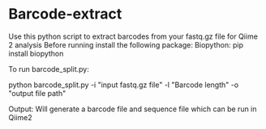 # Barcode-extract
Use this python script to extract barcodes from your fastq.gz file for Qiime 2 analysis
Before running install the following package:
Biopython:
pip install biopython

To run barcode_split.py:

python barcode_split.py -i "input fastq.gz file" -l "Barcode length" -o "output file path"

Output: Will generate a barcode file and sequence file which can be run in Qiime2
